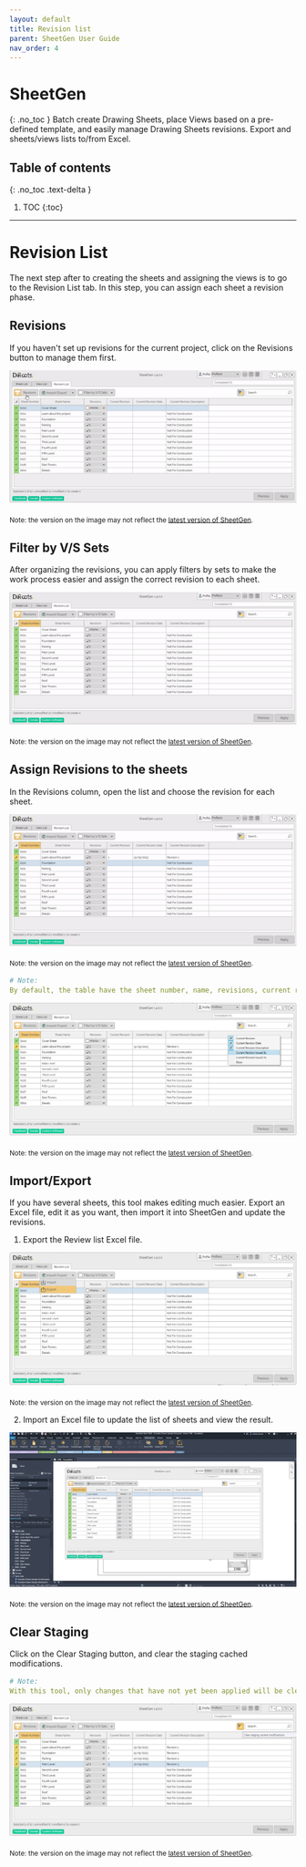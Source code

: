 ```yaml
---
layout: default
title: Revision list
parent: SheetGen User Guide
nav_order: 4
---
```


# SheetGen
{: .no_toc }
Batch create Drawing Sheets, place Views based on a pre-defined template, and easily manage Drawing Sheets revisions. Export and sheets/views lists to/from Excel.
## Table of contents
{: .no_toc .text-delta }

1. TOC
{:toc}

---

# Revision List

The next step after to creating the sheets and assigning the views is to go to the Revision List tab. In this step, you can assign each sheet a revision phase.

## Revisions

If you haven't set up revisions for the current project, click on the Revisions button to manage them first. 

![SheetGen manage revisions](../../../assets\images\SheetGen\SG-Rl-Revisions.gif)

<sub>Note: the version on the image may not reflect the [latest version of SheetGen](https://diroots.com/revit-plugins/batch-create-revit-sheets-and-place-views-with-sheetgen/).</sub>

## Filter by V/S Sets

After organizing the revisions, you can apply filters by sets to make the work process easier and assign the correct revision to each sheet.

![SheetGen apply filter](../../../assets\images\SheetGen\SG-Rl-FilterSet.gif)

<sub>Note: the version on the image may not reflect the [latest version of SheetGen](https://diroots.com/revit-plugins/batch-create-revit-sheets-and-place-views-with-sheetgen/).</sub>

## Assign Revisions to the sheets

In the Revisions column, open the list and choose the revision for each sheet.

![SheetGen add revisions](../../../assets\images\SheetGen\SG-Rl-AddRevisions.gif)

<sub>Note: the version on the image may not reflect the [latest version of SheetGen](https://diroots.com/revit-plugins/batch-create-revit-sheets-and-place-views-with-sheetgen/).</sub>

```yaml
# Note:
By default, the table have the sheet number, name, revisions, current revision, current revision date and current revision description columns, but if you want click in the header column with the right mouse button, and choose more columns to add to the table.
```

![SheetGen add more columns](../../../assets\images\SheetGen\SG-Rl-Columns.png)

<sub>Note: the version on the image may not reflect the [latest version of SheetGen](https://diroots.com/revit-plugins/batch-create-revit-sheets-and-place-views-with-sheetgen/).</sub>

## Import/Export

If you have several sheets, this tool makes editing much easier. Export an Excel file, edit it as you want, then import it into SheetGen and update the revisions.

1. Export the Review list Excel file.

![SheetGen export excel file from revisions](../../../assets\images\SheetGen\SG-Rl-ExportExcel.png)

<sub>Note: the version on the image may not reflect the [latest version of SheetGen](https://diroots.com/revit-plugins/batch-create-revit-sheets-and-place-views-with-sheetgen/).</sub>

2. Import an Excel file to update the list of sheets and view the result.

![SheetGen import excel file](../../../assets\images\SheetGen\SG-Rl-ImportExcel.gif)

<sub>Note: the version on the image may not reflect the [latest version of SheetGen](https://diroots.com/revit-plugins/batch-create-revit-sheets-and-place-views-with-sheetgen/).</sub>

## Clear Staging

Click on the Clear Staging button, and clear the staging cached modifications.

```yaml
# Note:
With this tool, only changes that have not yet been applied will be cleared. Changes that have been applied cannot be cleared.
```

![SheetGen clear staging](../../../assets\images\SheetGen\SG-Rl-Clear.png)

<sub>Note: the version on the image may not reflect the [latest version of SheetGen](https://diroots.com/revit-plugins/batch-create-revit-sheets-and-place-views-with-sheetgen/).</sub>















